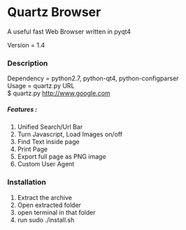 # Quartz Browser
A useful fast Web Browser written in pyqt4

Version = 1.4  

### Description
Dependency = python2.7, python-qt4, python-configparser  
Usage = quartz.py URL  
$ quartz.py http://www.google.com  
##### Features :  
 1. Unified Search/Url Bar  
 2. Turn Javascript, Load Images on/off  
 3. Find Text inside page  
 4. Print Page  
 5. Export full page as PNG image  
 6. Custom User Agent  

### Installation
 1. Extract the archive  
 2. Open extracted folder  
 3. open terminal in that folder  
 4. run sudo ./install.sh
